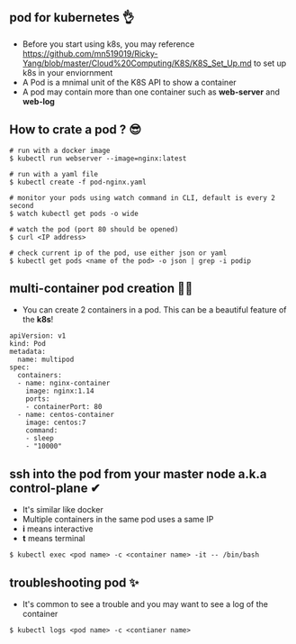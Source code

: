 ## pod for kubernetes 👌

- Before you start using k8s, you may reference https://github.com/mn519019/Ricky-Yang/blob/master/Cloud%20Computing/K8S/K8S_Set_Up.md to set up k8s in your enviornment
- A Pod is a mnimal unit of the K8S API to show a container 
- A pod may contain more than one container such as <b>web-server</b> and <b>web-log </b>

## How to crate a pod ? 😎

```
# run with a docker image
$ kubectl run webserver --image=nginx:latest 

# run with a yaml file
$ kubectl create -f pod-nginx.yaml 

# monitor your pods using watch command in CLI, default is every 2 second
$ watch kubectl get pods -o wide 

# watch the pod (port 80 should be opened)
$ curl <IP address> 

# check current ip of the pod, use either json or yaml 
$ kubectl get pods <name of the pod> -o json | grep -i podip 
```

## multi-container pod creation 🤷‍♂️
- You can create 2 containers in a pod. This can be a beautiful feature of the <b>k8s</b>! 

``` 
apiVersion: v1
kind: Pod
metadata:
  name: multipod
spec:
  containers:
  - name: nginx-container
    image: nginx:1.14
    ports:
    - containerPort: 80
  - name: centos-container
    image: centos:7
    command:
    - sleep
    - "10000"
```
## ssh into the pod from your master node a.k.a control-plane  ✔
- It's similar like docker 
- Multiple containers in the same pod uses a same IP 
- <b>i</b> means interactive 
- <b>t</b> means terminal 
```
$ kubectl exec <pod name> -c <container name> -it -- /bin/bash 
```
## troubleshooting pod ✨
- It's common to see a trouble and you may want to see a log of the container 
```
$ kubectl logs <pod name> -c <contianer name> 
```
